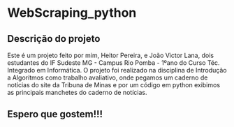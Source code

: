 # WebScraping_python

## Descrição do projeto

Este é um projeto feito por mim, Heitor Pereira, e João Victor Lana, dois estudantes do IF Sudeste MG - Campus Rio Pomba - 1ºano do Curso Téc. Integrado em Informática. O projeto foi realizado na disciplina de Introdução a Algorítmos como trabalho avaliativo, onde pegamos um caderno de notícias do site da Tribuna de Minas e por um código em python exibimos as principais manchetes do caderno de notícias.

## Espero que gostem!!!
